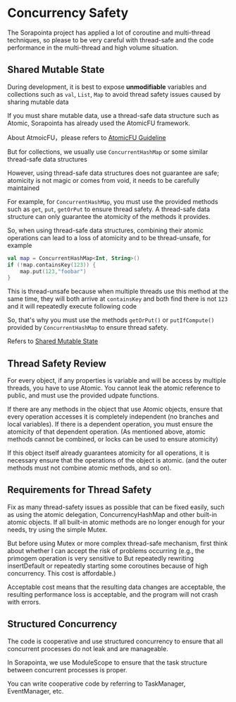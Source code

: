 # Concurrency Safety

The Sorapointa project has applied a lot of coroutine and multi-thread techniques, 
so please to be very careful with thread-safe and 
the code performance in the multi-thread and high volume situation.

## Shared Mutable State

During development, it is best to expose **unmodifiable** variables and collections 
such as `val`, `List`, `Map` to avoid thread safety issues caused by sharing mutable data

If you must share mutable data, 
use a thread-safe data structure such as Atomic, 
Sorapointa has already used the AtomicFU framework.

About AtmoicFU，please refers to [AtomicFU Guideline](docs/kotlin-atomicfu.md)

But for collections, 
we usually use `ConcurrentHashMap` or some similar thread-safe data structures

However, using thread-safe data structures does not guarantee are safe; 
atomicity is not magic or comes from void, it needs to be carefully maintained

For example, for `ConcurrentHashMap`, 
you must use the provided methods such as `get`, `put`, `getOrPut` to ensure thread safety.
A thread-safe data structure can only guarantee the atomicity of the methods it provides.

So, when using thread-safe data structures, combining their atomic operations 
can lead to a loss of atomicity and to be thread-unsafe, for example

```kotlin
val map = ConcurrentHashMap<Int, String>()
if (!map.containsKey(123)) {
    map.put(123,"foobar")
}
```

This is thread-unsafe because when multiple threads use this method at the same time,
they will both arrive at `containsKey` and both find there is not `123` 
and it will repeatedly execute following code

So, that's why you must use the methods `getOrPut()` or `putIfCompute()` 
provided by `ConcurrentHashMap` to ensure thread safety.

Refers to [Shared Mutable State](https://kotlinlang.org/docs/shared-mutable-state-and-concurrency.html)

## Thread Safety Review

For every object, if any properties is variable
and will be access by multiple threads, you have to use Atomic.
You cannot leak the atomic reference to public,
and must use the provided udpate functions.

If there are any methods in the object that use Atomic objects,
ensure that every operation accesses it
is completely independent (no branches and local variables).
If there is a dependent operation,
you must ensure the atomicity of that dependent operation.
(As mentioned above, atomic methods cannot be combined,
or locks can be used to ensure atomicity)

If this object itself already guarantees atomicity for all operations,
it is necessary ensure that the operations of the object is atomic.
(and the outer methods must not combine atomic methods, and so on).

## Requirements for Thread Safety

Fix as many thread-safety issues as possible that can be fixed easily,
such as using the atomic delegation, ConcurrencyHashMap
and other built-in atomic objects.
If all built-in atomic methods are no longer enough for your needs,
try using the simple Mutex.

But before using Mutex or more complex thread-safe mechanism,
first think about whether I can accept the risk of problems occurring
(e.g., the primogem operation is very sensitive to
But repeatedly rewriting insertDefault
or repeatedly starting some coroutines because of high concurrency.
This cost is affordable.)

Acceptable cost means that
the resulting data changes are acceptable,
the resulting performance loss is acceptable,
and the program will not crash with errors.

## Structured Concurrency

The code is cooperative and use structured concurrency to
ensure that all concurrent processes do not leak and are manageable.

In Sorapointa, we use ModuleScope to
ensure that the task structure between concurrent processes is proper.

You can write cooperative code by referring to TaskManager, EventManager, etc.

